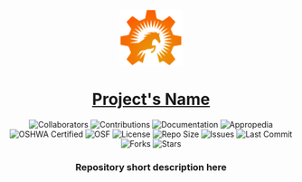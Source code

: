 <div align="center">
  <!-- Title: -->
  <a href="https://github.com/uwo-fast">
    <img src="https://github.com/uwo-fast/.github/blob/main/branding/FAST%20Logo%20Orange%20on%20White%20Transparent.png" height="100">
  </a>
  <h1><a href="https://github.com/uwo-fast/repo-alpha"> Project's Name</a></h1>
  <!-- Labels: -->
  <p>
    <img src="https://img.shields.io/badge/Collaborators-Welcome-lightgreen" alt="Collaborators">
    <img src="https://img.shields.io/badge/Contributions-Welcome-lightgreen" alt="Contributions">
    <img src="https://img.shields.io/badge/Documentation-Unavailable-brightred?style=flat-square" alt="Documentation">
    <img src="https://img.shields.io/badge/Appropedia-Lit_Review-white" alt="Appropedia">
    <img src="https://img.shields.io/badge/OSHWA-Certified-darkgreen?style=flat-square" height="20" alt="OSHWA Certified">
    <img src="https://img.shields.io/badge/OSF-Project-lightblue" alt="OSF">
    <img src="https://img.shields.io/github/license/uwo-fast/repo-alpha" alt="License">
    <img src="https://img.shields.io/github/repo-size/uwo-fast/repo-alpha" alt="Repo Size">
    <img src="https://img.shields.io/github/issues/uwo-fast/repo-alpha" alt="Issues">
    <img src="https://img.shields.io/github/last-commit/uwo-fast/repo-alpha" alt="Last Commit">
    <img src="https://img.shields.io/github/forks/uwo-fast/repo-alpha?style=social" alt="Forks">
    <img src="https://img.shields.io/github/stars/uwo-fast/repo-alpha?style=social" alt="Stars">
  </p>
  <!-- Short description: -->
  <h3>Repository short description here</h3>
</div>

